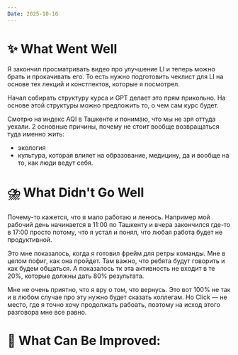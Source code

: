 ```yaml
---
Date: 2025-10-16
---
```



# **✨ What Went Well**

Я закончил просматривать видео про улучшение LI и теперь можно брать и прокачивать его. То есть нужно подготовить чеклист для LI на основе тех лекций и констпектов, которые я посмотрел. 

Начал собирать структуру курса и GPT делает это прям прикольно. На основе этой структуры можно предложить то, о чем сам курс будет. 

Смотрю на индекс AQI в Ташкенте и понимаю, что мы не зря оттуда уехали. 
2 основные причины, почему не стоит вообще возвращаться туда именно жить:
- экология
- культура, которая влияет на образование, медицину, да и вообще на то, как люди ведут себя. 


#  **⛈️ What Didn't Go Well**

Почему-то кажется, что я мало работаю и ленюсь. Например мой рабочий день начинается в 11:00 по Ташкенту и вчера закончился где-то в 17:00 просто потому, что я устал и понял, что любая работа будет не продуктивной. 

Это мне показалось, когда я готовил фрейм для ретры команды. Мне в целом пофиг, как она пройдет. Там важно, что ребята будут говорить и как будем общаться. А показалось тк эта активность не входит в те 20%, которые должны дать 80% результата. 

Мне не очень приятно, что я вру о том, что вернусь. Это вот 100% не так и в любом случае про эту нужно будет сказать коллегам. Но Click — не место, где я точно хочу продолжать рабоать, поэтому на исход этого разговора мне все равно. 



# **💫 What Can Be Improved**:


